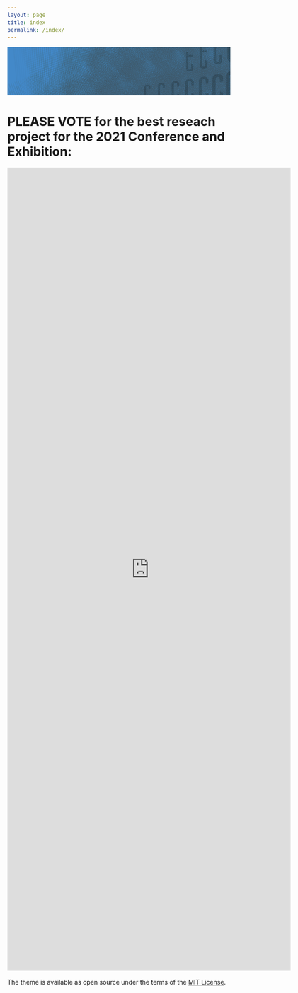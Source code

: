 ```yaml
---
layout: page
title: index
permalink: /index/
---
```


![](assets/2021PADRIBackground-00a_.png)




# PLEASE VOTE for the best reseach project for the 2021 Conference and Exhibition:

<iframe src="https://docs.google.com/forms/d/e/1FAIpQLSergCIOCb4lWIYbU6hJbtrDANB9iY6nzsFVAX313fntSgysqw/viewform?embedded=true" width="640" height="1817" frameborder="0" marginheight="0" marginwidth="0">Loading…</iframe>





The theme is available as open source under the terms of the [MIT License](http://opensource.org/licenses/MIT).


